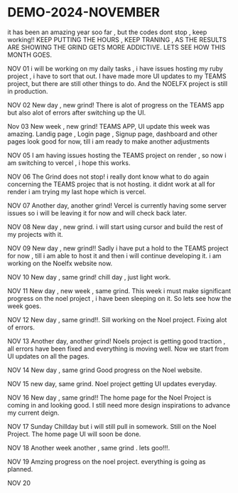 # DEMO-2024-NOVEMBER
it has been an amazing year soo far , but the codes dont stop , keep working!!
KEEP PUTTING THE HOURS , KEEP TRANING , AS THE RESULTS ARE SHOWING THE GRIND GETS MORE ADDICTIVE.
LETS SEE HOW THIS MONTH GOES.


NOV 01
i will be working on my daily tasks , i have issues hosting my ruby project , i have to sort that out.
I have made more UI updates to my TEAMS project, but there are still other things to do.
And the NOELFX project is still in production.

NOV 02
New day , new grind!
There is alot of progress on the TEAMS app but also alot of errors after switching up the UI. 

Nov 03
New week , new grind!
TEAMS APP, UI update this week was amazing.
Landig page , Login page , Signup page, dashboard and other pages look good for now, till i am ready to make another adjustments

NOV 05
I am having issues hosting the TEAMS project on render , so now i am switching to vercel , i hope this works.

NOV 06
The Grind does not stop!
i really dont know what to do again concerning the TEAMS projec that is not hosting.
it didnt work at all for render i am trying my last hope which is vercel.

NOV 07
Another day, another grind!
Vercel is currently having some server issues so i will be leaving it for now and will check back later.

NOV 08
New day , new grind.
i will start using cursor and build the rest of my projects with it.

NOV 09
New day , new grind!!
Sadly i have put a hold to the TEAMS project for now , till i am able to host it and then i will continue developing it.
i am working on the Noelfx website now.

NOV 10
New day , same grind!
chill day , just light work.

NOV 11
New day , new week , same grind.
This week i must make significant progress on the noel project , i have been sleeping on it.
So lets see how the week goes.

NOV 12
New day , same grind!!.
Sill working on the Noel project.
Fixing alot of errors.

NOV 13
Another day, another grind!
Noels project is getting good traction , all errors have been fixed and everything is moving well.
Now we start from UI updates on all the pages.

NOV 14
New day , same grind
Good progress on the Noel website.

NOV 15
new day, same grind.
Noel project getting UI updates everyday.

NOV 16
New day , same grind!!
The home page for the Noel Project is coming in and looking good.
I still need more design inspirations to advance my current deign.

NOV 17
Sunday Chillday but i will still pull in somework.
Still on the Noel Project.
The home page UI will soon be done.

NOV 18
Another week another , same grind . lets goo!!!.

NOV 19
Amzing progress on the noel project.
everything is going as planned.

NOV 20
